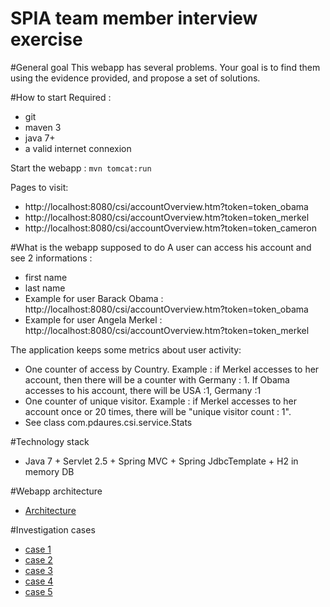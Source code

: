 # SPIA team member interview exercise

#General goal
This webapp has several problems. Your goal is to find them using the evidence provided, and propose a set of solutions.

#How to start
Required :
- git
- maven 3
- java 7+
- a valid internet connexion

Start the webapp :
`mvn tomcat:run`

Pages to visit:
- http://localhost:8080/csi/accountOverview.htm?token=token_obama
- http://localhost:8080/csi/accountOverview.htm?token=token_merkel
- http://localhost:8080/csi/accountOverview.htm?token=token_cameron

#What is the webapp supposed to do
A user can access his account and see 2 informations :
- first name
- last name
- Example for user Barack Obama : http://localhost:8080/csi/accountOverview.htm?token=token_obama
- Example for user Angela Merkel : http://localhost:8080/csi/accountOverview.htm?token=token_merkel
 

The application keeps some metrics about user activity:
- One counter of access by Country. Example : if Merkel accesses to her account, then there will be a counter with Germany : 1. If Obama accesses to his account, there will be USA :1, Germany :1
- One counter of unique visitor. Example : if Merkel accesses to her account once or 20 times, there will be "unique visitor count : 1".
- See class com.pdaures.csi.service.Stats

#Technology stack
- Java 7 + Servlet 2.5 + Spring MVC + Spring JdbcTemplate + H2 in memory DB

#Webapp architecture
- [Architecture](architecture.md)

#Investigation cases
- [case 1](case1.md)
- [case 2](case2.md)
- [case 3](case3.md) 
- [case 4](case4.md)
- [case 5](case5.md)
